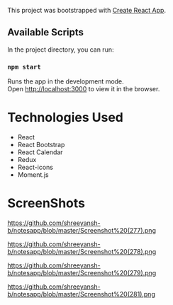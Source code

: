 
This project was bootstrapped with [Create React App](https://github.com/facebook/create-react-app).

## Available Scripts

In the project directory, you can run:

### `npm start`

Runs the app in the development mode.<br />
Open [http://localhost:3000](http://localhost:3000) to view it in the browser.

# Technologies Used
* React
* React Bootstrap
* React Calendar
* Redux
* React-icons
* Moment.js

# ScreenShots

https://github.com/shreeyansh-b/notesapp/blob/master/Screenshot%20(277).png

https://github.com/shreeyansh-b/notesapp/blob/master/Screenshot%20(278).png

https://github.com/shreeyansh-b/notesapp/blob/master/Screenshot%20(279).png

https://github.com/shreeyansh-b/notesapp/blob/master/Screenshot%20(281).png
